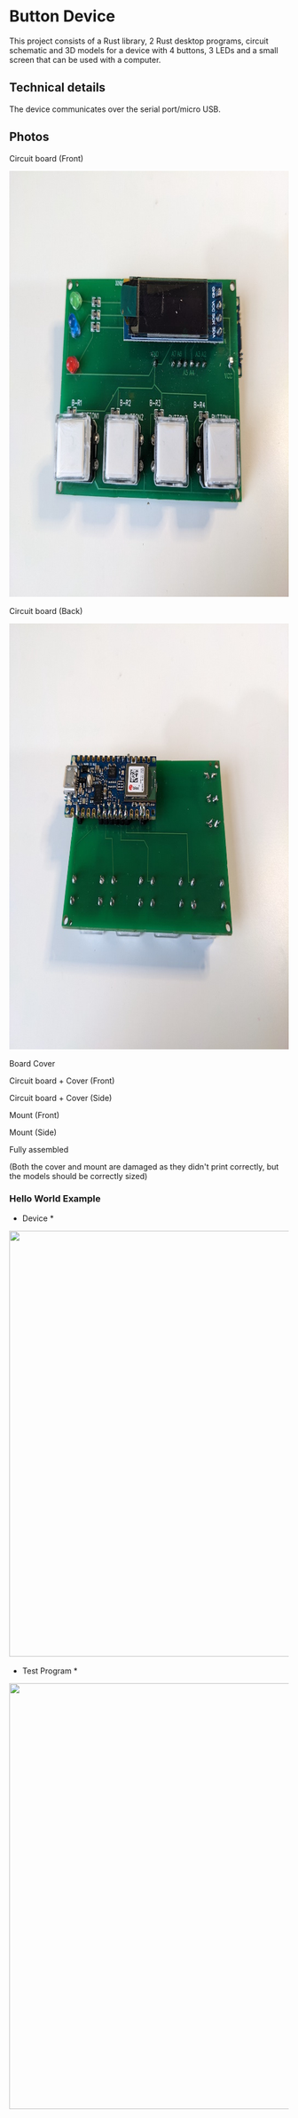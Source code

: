 # Button Device

This project consists of a Rust library, 2 Rust desktop programs, circuit schematic and 3D models for a device with 4 buttons, 3 LEDs and a small screen that can be used with a computer.

## Technical details

The device communicates over the serial port/micro USB.

## Photos

Circuit board (Front)

<img src="media/circuit_board_front.jpg" width="1024" height="768">

Circuit board (Back)

<img src="media/circuit_board_back.jpg" width="1024" height="768">

Board Cover

Circuit board + Cover (Front)

Circuit board + Cover (Side)

Mount (Front)

Mount (Side)

Fully assembled

(Both the cover and mount are damaged as they didn't print correctly, but the models should be correctly sized)

### Hello World Example 

* Device *

<img src="media/demo_hw.jpg" width="1024" height="768">

* Test Program *

<img src="media/ss_hw.jpg" width="1024" height="768">

